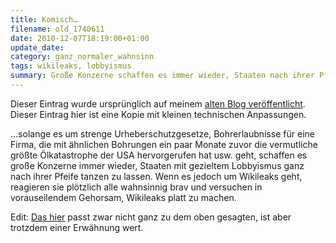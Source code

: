 ```yaml
---
title: Komisch…
filename: old_1740611
date: 2010-12-07T18:19:00+01:00
update_date:
category: ganz_normaler_wahnsinn
tags: wikileaks, lobbyismus
summary: Große Konzerne schaffen es immer wieder, Staaten nach ihrer Pfeife tanzen zu lassen. Aber trotzdem machen sie Wikileaks in vorauseilendem Gehorsam das Leben schwer.
---
```

Dieser Eintrag wurde ursprünglich auf meinem [alten Blog veröffentlicht](https://stu.blogger.de/stories/1740611/). Dieser Eintrag hier ist eine Kopie mit kleinen technischen Anpassungen.

…solange es um strenge Urheberschutzgesetze, Bohrerlaubnisse für eine Firma, die mit ähnlichen Bohrungen ein paar Monate zuvor die vermutliche größte Ölkatastrophe der USA hervorgerufen hat usw. geht, schaffen es große Konzerne immer wieder, Staaten mit gezieltem Lobbyismus ganz nach ihrer Pfeife tanzen zu lassen. Wenn es jedoch um Wikileaks geht, reagieren sie plötzlich alle wahnsinnig brav und versuchen in vorauseilendem Gehorsam, Wikileaks platt zu machen.

Edit: [Das hier](https://www.techdirt.com/articles/20101207/09264812164/visa-mastercard-kkk-is-a-ok-wikileaks-is-wicked.shtml) passt zwar nicht ganz zu dem oben gesagten, ist aber trotzdem einer Erwähnung wert.
